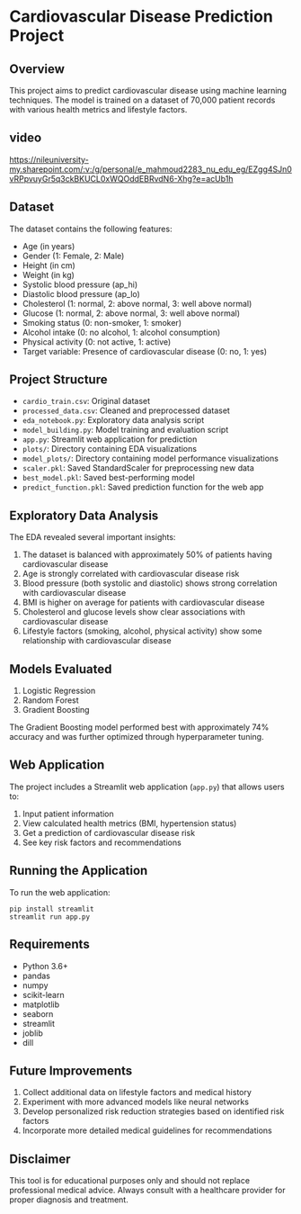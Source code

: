 # Cardiovascular Disease Prediction Project

## Overview
This project aims to predict cardiovascular disease using machine learning techniques. The model is trained on a dataset of 70,000 patient records with various health metrics and lifestyle factors.
## video 
https://nileuniversity-my.sharepoint.com/:v:/g/personal/e_mahmoud2283_nu_edu_eg/EZgg4SJn0vRPpvuyGr5q3ckBKUCL0xWQOddEBRvdN6-Xhg?e=acUb1h

## Dataset
The dataset contains the following features:
- Age (in years)
- Gender (1: Female, 2: Male)
- Height (in cm)
- Weight (in kg)
- Systolic blood pressure (ap_hi)
- Diastolic blood pressure (ap_lo)
- Cholesterol (1: normal, 2: above normal, 3: well above normal)
- Glucose (1: normal, 2: above normal, 3: well above normal)
- Smoking status (0: non-smoker, 1: smoker)
- Alcohol intake (0: no alcohol, 1: alcohol consumption)
- Physical activity (0: not active, 1: active)
- Target variable: Presence of cardiovascular disease (0: no, 1: yes)

## Project Structure
- `cardio_train.csv`: Original dataset
- `processed_data.csv`: Cleaned and preprocessed dataset
- `eda_notebook.py`: Exploratory data analysis script
- `model_building.py`: Model training and evaluation script
- `app.py`: Streamlit web application for prediction
- `plots/`: Directory containing EDA visualizations
- `model_plots/`: Directory containing model performance visualizations
- `scaler.pkl`: Saved StandardScaler for preprocessing new data
- `best_model.pkl`: Saved best-performing model
- `predict_function.pkl`: Saved prediction function for the web app

## Exploratory Data Analysis
The EDA revealed several important insights:
1. The dataset is balanced with approximately 50% of patients having cardiovascular disease
2. Age is strongly correlated with cardiovascular disease risk
3. Blood pressure (both systolic and diastolic) shows strong correlation with cardiovascular disease
4. BMI is higher on average for patients with cardiovascular disease
5. Cholesterol and glucose levels show clear associations with cardiovascular disease
6. Lifestyle factors (smoking, alcohol, physical activity) show some relationship with cardiovascular disease

## Models Evaluated
1. Logistic Regression
2. Random Forest
3. Gradient Boosting

The Gradient Boosting model performed best with approximately 74% accuracy and was further optimized through hyperparameter tuning.

## Web Application
The project includes a Streamlit web application (`app.py`) that allows users to:
1. Input patient information
2. View calculated health metrics (BMI, hypertension status)
3. Get a prediction of cardiovascular disease risk
4. See key risk factors and recommendations

## Running the Application
To run the web application:
```
pip install streamlit
streamlit run app.py
```
## Requirements
- Python 3.6+
- pandas
- numpy
- scikit-learn
- matplotlib
- seaborn
- streamlit
- joblib
- dill

## Future Improvements
1. Collect additional data on lifestyle factors and medical history
2. Experiment with more advanced models like neural networks
3. Develop personalized risk reduction strategies based on identified risk factors
4. Incorporate more detailed medical guidelines for recommendations

## Disclaimer
This tool is for educational purposes only and should not replace professional medical advice. Always consult with a healthcare provider for proper diagnosis and treatment.
